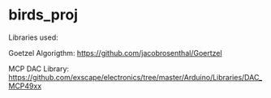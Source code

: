 # birds_proj

Libraries used:

Goetzel Algorigthm: https://github.com/jacobrosenthal/Goertzel

MCP DAC Library: https://github.com/exscape/electronics/tree/master/Arduino/Libraries/DAC_MCP49xx
